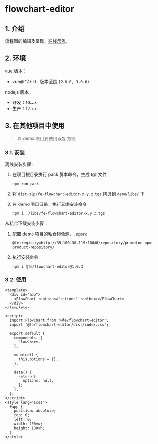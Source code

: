 # flowchart-editor

## 1. 介绍

流程图的编辑及呈现，[在线示例](https://forwardnow.github.io/flowchart-editor/)。

## 2. 环境

vue 版本：

* vue@^2.6.0 : 版本范围 `[2.6.0, 3.0.0)`

nodejs 版本：

* 开发：16.x.x
* 生产：12.x.x

## 3. 在其他项目中使用

>以 demo 项目要使用该包 为例

### 3.1. 安装

离线安装步骤：

1. 在项目根目录执行 pack 脚本命令，生成 tgz 文件

    ```shell
    npm run pack
    ```

2. 将 `dist-zip/fe-flowchart-editor-x.y.z.tgz` 拷贝到 `demo/libs/` 下
3. 在 demo 项目目录，执行离线安装命令

    ```shell
    npm i ./libs/fe-flowchart-editor-x.y.z.tgz
    ```

从私仓下载安装步骤：

1. 配置 demo 项目的私仓镜像源，`.npmrc`

    ```text
    @fe:registry=http://39.100.38.119:10000/repository/primeton-npm-product-repository/
    ```
   
2. 执行安装命令

    ```shell
    npm i @fe/flowchart-editor@1.0.3
    ```

### 3.2. 使用

```vue
<template>
  <div id="app">
    <FlowChart :options="options" toolbox></FlowChart>
  </div>
</template>

<script>
  import FlowChart from '@fe/flowchart-editor';
  import '@fe/flowchart-editor/dist/index.css';

  export default {
    components: {
      FlowChart,
    },

    mounted() {
      this.options = {};
    },

    data() {
      return {
        options: null,
      };
    },
  };
</script>
<style lang="scss">
  #app {
    position: absolute;
    top: 0;
    left: 0;
    width: 100vw;
    height: 100vh;
  }
</style>
```
